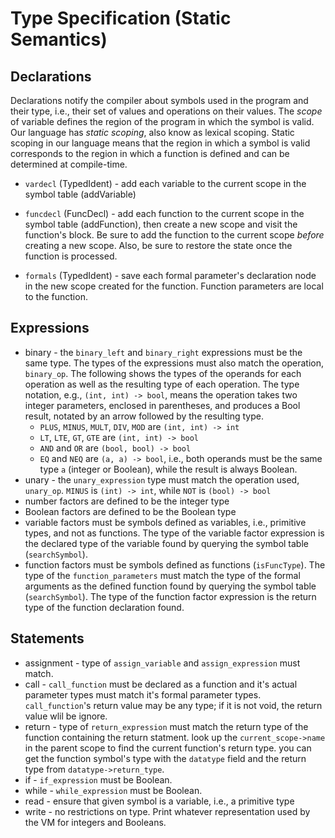 # Type Specification (Static Semantics)

## Declarations

Declarations notify the compiler about symbols used in the program and their type, i.e., their set of values and operations on their values.  The _scope_ of variable defines the region of the program in which the symbol is valid.  Our language has _static scoping_, also know as lexical scoping.  Static scoping in our language means that the region in which a symbol is valid corresponds to the region in which a function is defined and can be determined at compile-time.

- `vardecl` (TypedIdent) - add each variable to the current scope in the symbol table (addVariable)

- `funcdecl` (FuncDecl) - add each function to the current scope in the symbol table (addFunction), then create a new scope and visit the function's block.  Be sure to add the function to the current scope _before_ creating a new scope. Also, be sure to restore the state once the function is processed.

- `formals` (TypedIdent) - save each formal parameter's declaration node in the new scope created for the function.  Function parameters are local to the function.

## Expressions

- binary - the `binary_left` and `binary_right` expressions must be the same type.  The types of the expressions must also match the operation, `binary_op`.  The following shows the types of the operands for each operation as well as the resulting type of each operation.  The type notation, e.g., `(int, int) -> bool`, means the operation takes two integer parameters, enclosed in parentheses, and produces a Bool result, notated by an arrow followed by the resulting type.
  - `PLUS`, `MINUS`, `MULT`, `DIV`, `MOD` are `(int, int) -> int`
  - `LT`, `LTE`, `GT`, `GTE` are `(int, int) -> bool`
  - `AND` and `OR` are `(bool, bool) -> bool`
  - `EQ` and `NEQ` are `(a, a) -> bool`, i.e., both operands must be the same type `a` (integer or Boolean), while the result is always Boolean.
- unary - the `unary_expression` type must match the operation used, `unary_op`.  `MINUS` is `(int) -> int`, while `NOT` is `(bool) -> bool`
- number factors are defined to be the integer type
- Boolean factors are defined to be the Boolean type
- variable factors must be symbols defined as variables, i.e., primitive types, and not as functions.  The type of the variable factor expression is the declared type of the variable found by querying the symbol table (`searchSymbol`).
- function factors must be symbols defined as functions (`isFuncType`).   The type of the `function_parameters` must match the type of the formal arguments as the defined function found by querying the symbol table (`searchSymbol`).  The type of the function factor expression is the return type of the function declaration found.

## Statements

- assignment - type of `assign_variable` and `assign_expression` must match.
- call - `call_function` must be declared as a function and it's actual parameter types must match it's formal parameter types.  `call_function`'s return value may be any type; if it is not void, the return value wlil be ignore.
- return - type of `return_expression` must match the return type of the function containing the return statment. look up the `current_scope->name` in the parent scope to find the current function's return type.  you can get the function symbol's type with the `datatype` field and the return type from `datatype->return_type`.
- if - `if_expression` must be Boolean.
- while - `while_expression` must be Boolean.
- read - ensure that given symbol is a variable, i.e., a primitive type
- write - no restrictions on type.  Print whatever representation used by the VM for integers and Booleans.
